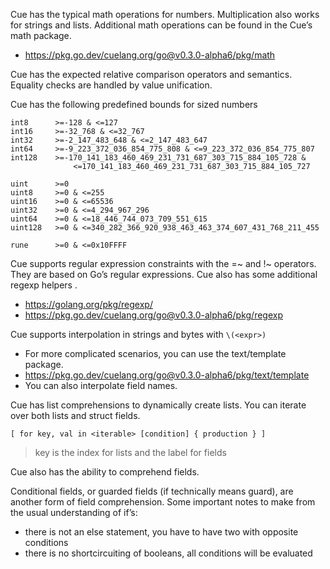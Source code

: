 
Cue has the typical math operations for numbers. Multiplication also works for strings and lists. Additional math operations can be found in the Cue’s math package.

- https://pkg.go.dev/cuelang.org/go@v0.3.0-alpha6/pkg/math

Cue has the expected relative comparison operators and semantics. Equality checks are handled by value unification.

Cue has the following predefined bounds for sized numbers
```
int8      >=-128 & <=127
int16     >=-32_768 & <=32_767
int32     >=-2_147_483_648 & <=2_147_483_647
int64     >=-9_223_372_036_854_775_808 & <=9_223_372_036_854_775_807
int128    >=-170_141_183_460_469_231_731_687_303_715_884_105_728 &
              <=170_141_183_460_469_231_731_687_303_715_884_105_727

uint      >=0
uint8     >=0 & <=255
uint16    >=0 & <=65536
uint32    >=0 & <=4_294_967_296
uint64    >=0 & <=18_446_744_073_709_551_615
uint128   >=0 & <=340_282_366_920_938_463_463_374_607_431_768_211_455

rune      >=0 & <=0x10FFFF
```

Cue supports regular expression constraints with the =~ and !~ operators.
They are based on Go’s regular expressions. Cue also has some additional regexp helpers .
- https://golang.org/pkg/regexp/
- https://pkg.go.dev/cuelang.org/go@v0.3.0-alpha6/pkg/regexp


Cue supports interpolation in strings and bytes with `\(<expr>)`
- For more complicated scenarios, you can use the text/template package.
- https://pkg.go.dev/cuelang.org/go@v0.3.0-alpha6/pkg/text/template
- You can also interpolate field names.


Cue has list comprehensions to dynamically create lists. You can iterate over both lists and struct fields.

`[ for key, val in <iterable> [condition] { production } ]`

> key is the index for lists and the label for fields

Cue also has the ability to comprehend fields.

Conditional fields, or guarded fields (if technically means guard), are another form of field comprehension.
Some important notes to make from the usual understanding of if’s:
- there is not an else statement, you have to have two with opposite conditions
- there is no shortcircuiting of booleans, all conditions will be evaluated

